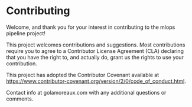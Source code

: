 # Contributing

Welcome, and thank you for your interest in contributing to the mlops pipeline project!

This project welcomes contributions and suggestions. Most contributions require you to agree to a Contributor License Agreement (CLA) declaring that you have the right to, and actually do, grant us the rights to use your contribution.

This project has adopted the Contributor Covenant available at https://www.contributor-covenant.org/version/2/0/code_of_conduct.html.

Contact info at golamoreaux.com with any additional questions or comments.
